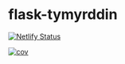 # flask-tymyrddin

[![Netlify Status](https://api.netlify.com/api/v1/badges/a81949fc-2133-4808-b9a5-ebbad7ed1764/deploy-status)](https://app.netlify.com/sites/tymyrddin/deploys)

[![cov](https://tymyrddin.github.io/flask-tymyrddin/badges/coverage.svg)](https://github.com/tymyrddin/flask-tymyrddin/actions)